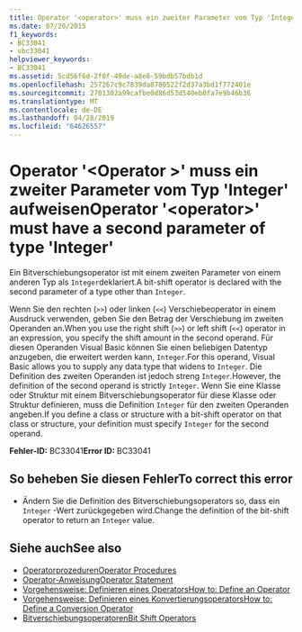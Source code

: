 ```yaml
---
title: Operator '<operator>' muss ein zweiter Parameter vom Typ 'Integer' aufweisen
ms.date: 07/20/2015
f1_keywords:
- BC33041
- vbc33041
helpviewer_keywords:
- BC33041
ms.assetid: 5cd56f6d-2f0f-49de-a8e6-59bdb57bdb1d
ms.openlocfilehash: 257267c9c7839da8780522f2d37a3bd1f772401e
ms.sourcegitcommit: 2701302a99cafbe0d86d53d540eb0fa7e9b46b36
ms.translationtype: MT
ms.contentlocale: de-DE
ms.lasthandoff: 04/28/2019
ms.locfileid: "64626557"
---
```

# <a name="operator-operator-must-have-a-second-parameter-of-type-integer"></a><span data-ttu-id="5199a-102">Operator '\<Operator >' muss ein zweiter Parameter vom Typ 'Integer' aufweisen</span><span class="sxs-lookup"><span data-stu-id="5199a-102">Operator '\<operator>' must have a second parameter of type 'Integer'</span></span>
<span data-ttu-id="5199a-103">Ein Bitverschiebungsoperator ist mit einem zweiten Parameter von einem anderen Typ als `Integer`deklariert.</span><span class="sxs-lookup"><span data-stu-id="5199a-103">A bit-shift operator is declared with the second parameter of a type other than `Integer`.</span></span>  
  
 <span data-ttu-id="5199a-104">Wenn Sie den rechten (`>>`) oder linken (`<<`) Verschiebeoperator in einem Ausdruck verwenden, geben Sie den Betrag der Verschiebung im zweiten Operanden an.</span><span class="sxs-lookup"><span data-stu-id="5199a-104">When you use the right shift (`>>`) or left shift (`<<`) operator in an expression, you specify the shift amount in the second operand.</span></span> <span data-ttu-id="5199a-105">Für diesen Operanden Visual Basic können Sie einen beliebigen Datentyp anzugeben, die erweitert werden kann, `Integer`.</span><span class="sxs-lookup"><span data-stu-id="5199a-105">For this operand, Visual Basic allows you to supply any data type that widens to `Integer`.</span></span> <span data-ttu-id="5199a-106">Die Definition des zweiten Operanden ist jedoch streng `Integer`.</span><span class="sxs-lookup"><span data-stu-id="5199a-106">However, the definition of the second operand is strictly `Integer`.</span></span> <span data-ttu-id="5199a-107">Wenn Sie eine Klasse oder Struktur mit einem Bitverschiebungsoperator für diese Klasse oder Struktur definieren, muss die Definition `Integer` für den zweiten Operanden angeben.</span><span class="sxs-lookup"><span data-stu-id="5199a-107">If you define a class or structure with a bit-shift operator on that class or structure, your definition must specify `Integer` for the second operand.</span></span>  
  
 <span data-ttu-id="5199a-108">**Fehler-ID:** BC33041</span><span class="sxs-lookup"><span data-stu-id="5199a-108">**Error ID:** BC33041</span></span>  
  
## <a name="to-correct-this-error"></a><span data-ttu-id="5199a-109">So beheben Sie diesen Fehler</span><span class="sxs-lookup"><span data-stu-id="5199a-109">To correct this error</span></span>  
  
- <span data-ttu-id="5199a-110">Ändern Sie die Definition des Bitverschiebungsoperators so, dass ein `Integer` -Wert zurückgegeben wird.</span><span class="sxs-lookup"><span data-stu-id="5199a-110">Change the definition of the bit-shift operator to return an `Integer` value.</span></span>  
  
## <a name="see-also"></a><span data-ttu-id="5199a-111">Siehe auch</span><span class="sxs-lookup"><span data-stu-id="5199a-111">See also</span></span>

- [<span data-ttu-id="5199a-112">Operatorprozeduren</span><span class="sxs-lookup"><span data-stu-id="5199a-112">Operator Procedures</span></span>](../../visual-basic/programming-guide/language-features/procedures/operator-procedures.md)
- [<span data-ttu-id="5199a-113">Operator-Anweisung</span><span class="sxs-lookup"><span data-stu-id="5199a-113">Operator Statement</span></span>](../../visual-basic/language-reference/statements/operator-statement.md)
- [<span data-ttu-id="5199a-114">Vorgehensweise: Definieren eines Operators</span><span class="sxs-lookup"><span data-stu-id="5199a-114">How to: Define an Operator</span></span>](../../visual-basic/programming-guide/language-features/procedures/how-to-define-an-operator.md)
- [<span data-ttu-id="5199a-115">Vorgehensweise: Definieren eines Konvertierungsoperators</span><span class="sxs-lookup"><span data-stu-id="5199a-115">How to: Define a Conversion Operator</span></span>](../../visual-basic/programming-guide/language-features/procedures/how-to-define-a-conversion-operator.md)
- [<span data-ttu-id="5199a-116">Bitverschiebungsoperatoren</span><span class="sxs-lookup"><span data-stu-id="5199a-116">Bit Shift Operators</span></span>](../../visual-basic/language-reference/operators/bit-shift-operators.md)
